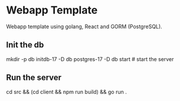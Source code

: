 # Webapp Template

Webapp template using golang, React and GORM (PostgreSQL).

## Init the db

mkdir -p db
initdb-17 -D db
postgres-17 -D db start  # start the server

## Run the server

cd src && (cd client && npm run build) && go run .
